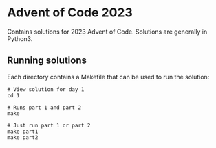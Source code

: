 # Advent of Code 2023
Contains solutions for 2023 Advent of Code. Solutions are generally in Python3.

## Running solutions
Each directory contains a Makefile that can be used to run the solution:

```
# View solution for day 1
cd 1

# Runs part 1 and part 2
make

# Just run part 1 or part 2
make part1
make part2
```
